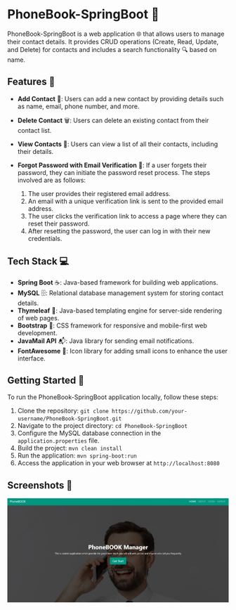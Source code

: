 # PhoneBook-SpringBoot 📖

PhoneBook-SpringBoot is a web application 🌐 that allows users to manage their contact details. It provides CRUD operations (Create, Read, Update, and Delete) for contacts and includes a search functionality 🔍 based on name.

## Features 🎁

- **Add Contact** 📝: Users can add a new contact by providing details such as name, email, phone number, and more.

- **Delete Contact** 🗑️: Users can delete an existing contact from their contact list.

- **View Contacts** 👀: Users can view a list of all their contacts, including their details.

- **Forgot Password with Email Verification** 📧: If a user forgets their password, they can initiate the password reset process. The steps involved are as follows:
  1. The user provides their registered email address.
  2. An email with a unique verification link is sent to the provided email address.
  3. The user clicks the verification link to access a page where they can reset their password.
  4. After resetting the password, the user can log in with their new credentials.

## Tech Stack 💻

- **Spring Boot** ☕: Java-based framework for building web applications.
- **MySQL** 🗄️: Relational database management system for storing contact details.
- **Thymeleaf** 🍃: Java-based templating engine for server-side rendering of web pages.
- **Bootstrap** 🥾: CSS framework for responsive and mobile-first web development.
- **JavaMail API** 📬: Java library for sending email notifications.
- **FontAwesome** 🌟: Icon library for adding small icons to enhance the user interface.

## Getting Started 🚀

To run the PhoneBook-SpringBoot application locally, follow these steps:

1. Clone the repository: `git clone https://github.com/your-username/PhoneBook-SpringBoot.git`
2. Navigate to the project directory: `cd PhoneBook-SpringBoot`
3. Configure the MySQL database connection in the `application.properties` file.
4. Build the project: `mvn clean install`
5. Run the application: `mvn spring-boot:run`
6. Access the application in your web browser at `http://localhost:8080`

## Screenshots 📸
 
  ![Image](https://github.com/durgesh4040/PhoneBook-SpringBoot/blob/2d6922c9e7fa49deac868079358708cee221421f/src/main/resources/static/images/Screenshot%20(7).png)



